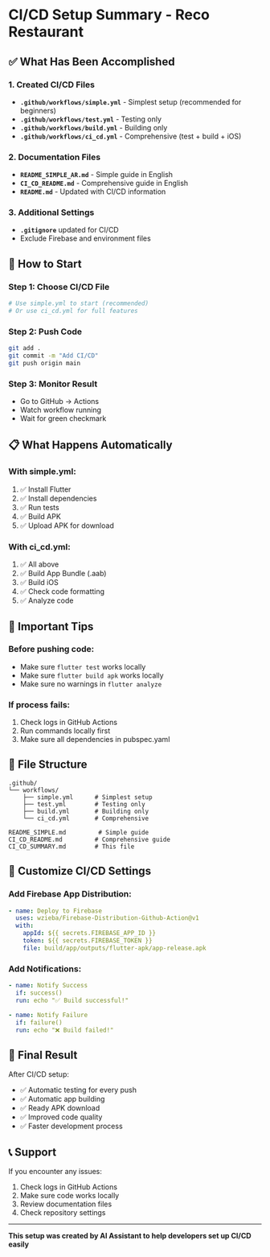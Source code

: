 # CI/CD Setup Summary - Reco Restaurant

## ✅ What Has Been Accomplished

### 1. Created CI/CD Files
- **`.github/workflows/simple.yml`** - Simplest setup (recommended for beginners)
- **`.github/workflows/test.yml`** - Testing only
- **`.github/workflows/build.yml`** - Building only
- **`.github/workflows/ci_cd.yml`** - Comprehensive (test + build + iOS)

### 2. Documentation Files
- **`README_SIMPLE_AR.md`** - Simple guide in English
- **`CI_CD_README.md`** - Comprehensive guide in English
- **`README.md`** - Updated with CI/CD information

### 3. Additional Settings
- **`.gitignore`** updated for CI/CD
- Exclude Firebase and environment files

## 🚀 How to Start

### Step 1: Choose CI/CD File
```bash
# Use simple.yml to start (recommended)
# Or use ci_cd.yml for full features
```

### Step 2: Push Code
```bash
git add .
git commit -m "Add CI/CD"
git push origin main
```

### Step 3: Monitor Result
- Go to GitHub → Actions
- Watch workflow running
- Wait for green checkmark

## 📋 What Happens Automatically

### With simple.yml:
1. ✅ Install Flutter
2. ✅ Install dependencies
3. ✅ Run tests
4. ✅ Build APK
5. ✅ Upload APK for download

### With ci_cd.yml:
1. ✅ All above
2. ✅ Build App Bundle (.aab)
3. ✅ Build iOS
4. ✅ Check code formatting
5. ✅ Analyze code

## 🎯 Important Tips

### Before pushing code:
- Make sure `flutter test` works locally
- Make sure `flutter build apk` works locally
- Make sure no warnings in `flutter analyze`

### If process fails:
1. Check logs in GitHub Actions
2. Run commands locally first
3. Make sure all dependencies in pubspec.yaml

## 📁 File Structure

```
.github/
└── workflows/
    ├── simple.yml      # Simplest setup
    ├── test.yml        # Testing only
    ├── build.yml       # Building only
    └── ci_cd.yml       # Comprehensive

README_SIMPLE.md         # Simple guide
CI_CD_README.md         # Comprehensive guide
CI_CD_SUMMARY.md        # This file
```

## 🔧 Customize CI/CD Settings

### Add Firebase App Distribution:
```yaml
- name: Deploy to Firebase
  uses: wzieba/Firebase-Distribution-Github-Action@v1
  with:
    appId: ${{ secrets.FIREBASE_APP_ID }}
    token: ${{ secrets.FIREBASE_TOKEN }}
    file: build/app/outputs/flutter-apk/app-release.apk
```

### Add Notifications:
```yaml
- name: Notify Success
  if: success()
  run: echo "✅ Build successful!"

- name: Notify Failure
  if: failure()
  run: echo "❌ Build failed!"
```

## 🎉 Final Result

After CI/CD setup:
- ✅ Automatic testing for every push
- ✅ Automatic app building
- ✅ Ready APK download
- ✅ Improved code quality
- ✅ Faster development process

## 📞 Support

If you encounter any issues:
1. Check logs in GitHub Actions
2. Make sure code works locally
3. Review documentation files
4. Check repository settings

---
**This setup was created by AI Assistant to help developers set up CI/CD easily** 